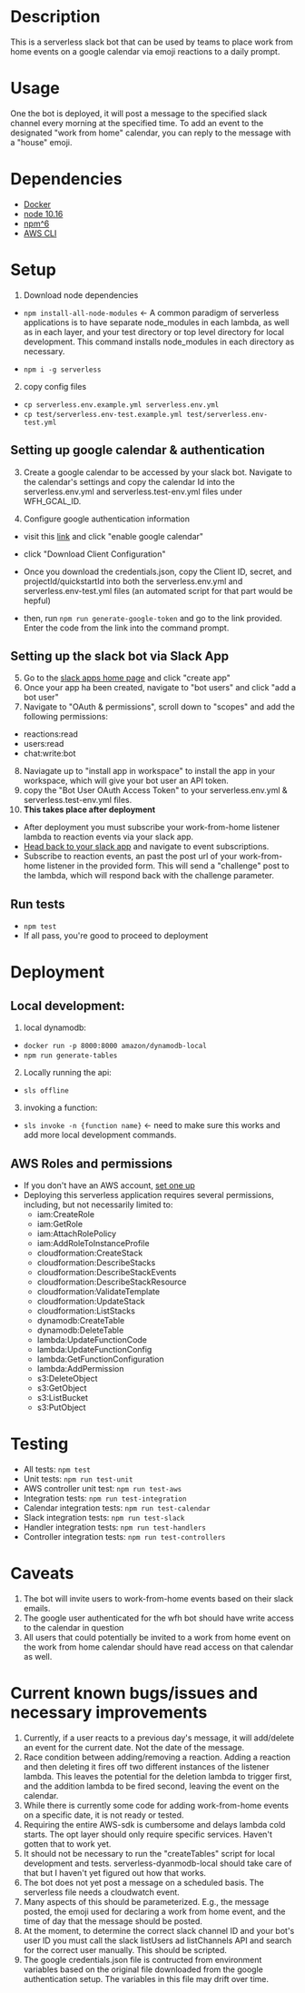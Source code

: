 # Description

This is a serverless slack bot that can be used by teams to place work from home events on a google calendar via emoji reactions to a daily prompt. 

# Usage

One the bot is deployed, it will post a message to the specified slack channel every morning at the specified time. To add an event to the designated "work from home" calendar, you can reply to the message with a "house" emoji. 

# Dependencies

- [Docker](https://docs.docker.com/v17.12/install/)
- [node 10.16](https://nodejs.org/en/download/)
- [npm^6](https://docs.npmjs.com/about-npm-versions#the-latest-release-of-npm)
- [AWS CLI](https://docs.aws.amazon.com/cli/latest/userguide/cli-chap-install.html)

# Setup 
 
1) Download node dependencies
  - ```npm install-all-node-modules```  <- A common paradigm of serverless applications is to have separate node_modules in each lambda, as well as in each layer, and your test directory or top level directory for local development. This command installs node_modules in each directory as necessary. 
  
  - ```npm i -g serverless```

2) copy config files
  - ```cp serverless.env.example.yml serverless.env.yml```
  - ```cp test/serverless.env-test.example.yml test/serverless.env-test.yml```
  
## Setting up google calendar & authentication

3) Create a google calendar to be accessed by your slack bot. Navigate to the calendar's settings and copy the calendar Id into the serverless.env.yml and serverless.test-env.yml files under WFH_GCAL_ID.

4) Configure google authentication information
  - visit this [link](https://developers.google.com/calendar/quickstart/nodejs) and click "enable google calendar"

  - click "Download Client Configuration"

  - Once you download the credentials.json, copy the Client ID, secret, and projectId/quickstartId into both the serverless.env.yml and serverless.env-test.yml files (an automated script for that part would be hepful)

  - then, run ```npm run generate-google-token``` and go to the link provided. Enter the code from the link into the command prompt.
  
## Setting up the slack bot via Slack App
5) Go to the [slack apps home page](https://api.slack.com/apps) and click "create app"
6) Once your app ha been created, navigate to "bot users" and click "add a bot user" 
7)  Navigate to "OAuth & permissions", scroll down to "scopes" and add the following permissions:
  - reactions:read
  - users:read
  - chat:write:bot
8) Naviagate up to "install app in workspace" to install the app in your workspace, which will give your bot user an API token.
9) copy the "Bot User OAuth Access Token" to your serverless.env.yml & serverless.test-env.yml files.
10) **This takes place after deployment** 
- After deployment you must subscribe your work-from-home listener lambda to reaction events via your slack app. 
- [Head back to your slack app](https://api.slack.com/apps) and navigate to event subscriptions.
- Subscribe to reaction events, an past the post url of your work-from-home listener in the provided form. This will send a "challenge" post to the lambda, which will respond back with the challenge parameter.

## Run tests
- ```npm test```
- If all pass, you're good to proceed to deployment

# Deployment

## Local development: 

1) local dynamodb: 
  - ```docker run -p 8000:8000 amazon/dynamodb-local```
  - ```npm run generate-tables```
2) Locally running the api:
  - ```sls offline```
3) invoking a function:
  -  ```sls invoke -n {function name}``` <- need to make sure this works and add more local development commands. 


## AWS Roles and permissions
- If you don't have an AWS account, [set one up](https://aws.amazon.com/)
- Deploying this serverless application requires several permissions, including, but not necessarily limited to:
  - iam:CreateRole
  - iam:GetRole
  - iam:AttachRolePolicy
  - iam:AddRoleToInstanceProfile
  - cloudformation:CreateStack
  - cloudformation:DescribeStacks
  - cloudformation:DescribeStackEvents
  - cloudformation:DescribeStackResource
  - cloudformation:ValidateTemplate
  - cloudformation:UpdateStack
  - cloudformation:ListStacks
  - dynamodb:CreateTable
  - dynamodb:DeleteTable
  - lambda:UpdateFunctionCode
  - lambda:UpdateFunctionConfig
  - lambda:GetFunctionConfiguration
  - lambda:AddPermission
  - s3:DeleteObject
  - s3:GetObject
  - s3:ListBucket
  - s3:PutObject
  
# Testing 

- All tests: ```npm test```  
- Unit tests: ```npm run test-unit```
- AWS controller unit test: ```npm run test-aws```
- Integration tests: ```npm run test-integration```
- Calendar integration tests: ```npm run test-calendar```
- Slack integration tests: ```npm run test-slack```
- Handler integration tests: ```npm run test-handlers```
- Controller integration tests: ```npm run test-controllers```

# Caveats
1) The bot will invite users to work-from-home events based on their slack emails.
2) The google user authenticated for the wfh bot should have write access to the calendar in question
3) All users that could potentially be invited to a work from home event on the work from home calendar should have read access on that calendar as well. 

# Current known bugs/issues and necessary improvements

1) Currently, if a user reacts to a previous day's message, it will add/delete an event for the current date. Not the date of the message.
2) Race condition between adding/removing a reaction. Adding a reaction and then deleting it fires off two different instances of the listener lambda. This leaves the potential for the deletion lambda to trigger first, and the addition lambda to be fired second, leaving the event on the calendar.
3) While there is currently some code for adding work-from-home events on a specific date, it is not ready or tested.
4) Requiring the entire AWS-sdk is cumbersome and delays lambda cold starts. The opt layer should only require specific services. Haven't gotten that to work yet. 
5) It should not be necessary to run the "createTables" script for local development and tests. serverless-dyanmodb-local should take care of that but I haven't yet figured out how that works. 
6) The bot does not yet post a message on a scheduled basis. The serverless file needs a cloudwatch event.
7) Many aspects of this should be parameterized. E.g., the message posted, the emoji used for declaring a work from home event, and the time of day that the message should be posted. 
8) At the moment, to determine the correct slack channel ID and your bot's user ID you must call the slack listUsers ad listChannels API and search for the correct user manually. This should be scripted.
9) The google credentials.json file is contructed from environment variables based on the original file downloaded from the google authentication setup. The variables in this file may drift over time.





